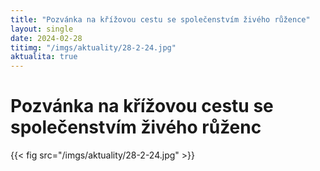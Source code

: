 ```yaml
---
title: "Pozvánka na křížovou cestu se společenstvím živého růžence"
layout: single
date: 2024-02-28
titimg: "/imgs/aktuality/28-2-24.jpg"
aktualita: true
---
```

# Pozvánka na křížovou cestu se společenstvím živého růženc
{{< fig src="/imgs/aktuality/28-2-24.jpg" >}}